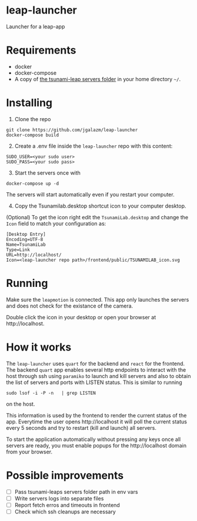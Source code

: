 # leap-launcher
Launcher for a leap-app

# Requirements
- docker
- docker-compose
- A copy of [the tsunami-leap servers folder](https://github.com/Inria-Chile/leap-tsunami/tree/dev/websocket) in your home directory `~/`.

# Installing
1. Clone the repo
```
git clone https://github.com/jgalazm/leap-launcher
docker-compose build
```
2. Create a .env file inside the `leap-launcher` repo with this content:
```
SUDO_USER=<your sudo user>
SUDO_PASS=<your sudo pass>
```


3. Start the servers once with
```
docker-compose up -d
```
The servers will start automatically even if you restart your computer.


4. Copy the Tsunamilab.desktop shortcut icon to your computer desktop.

(Optional) To get the icon right edit the `TsunamiLab.desktop` and change the `Icon` field to match your configuration as:
```
[Desktop Entry]
Encoding=UTF-8
Name=TsunamiLab
Type=Link
URL=http://localhost/
Icon=<leap-launcher repo path>/frontend/public/TSUNAMILAB_icon.svg
```

# Running
Make sure the `leapmotion` is connected. 
This app only launches the servers and does not check for the existance of the camera.

Double click the icon in your desktop or open your browser at  http://localhost.


# How it works
The `leap-launcher`  uses `quart` for the backend and `react` for the frontend. 
The backend `quart` app enables several http endpoints to interact with the host through ssh using `paramiko` to launch and kill servers and also to obtain the list of servers and ports with LISTEN status.  This is similar to running
```
sudo lsof -i -P -n   | grep LISTEN
```
on the host.

This information is used by the frontend to render the current status of the app. Everytime the user opens http://localhost it will poll the current status every 5 seconds and try to restart (kill and launch) all servers.

To start the application automatically without pressing any keys once all servers are ready, you must enable popups for the http://localhost domain from your browser.

# Possible improvements

- [ ] Pass tsunami-leaps servers folder path in env vars
- [ ] Write servers logs into separate files
- [ ] Report fetch erros and timeouts in frontend
- [ ] Check which ssh cleanups are necessary